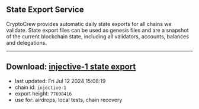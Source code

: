 ## State Export Service
CryptoCrew provides automatic daily state exports for all chains we validate. State export files can be used as genesis files and are a snapshot of the current blockchain state, including all validators, accounts, balances and delegations.

---
**Download: [injective-1 state export](https://dl-eu2.ccvalidators.com/SERVICE/injective/injective-1_export_77698416.json)**
---

- last updated: Fri Jul 12 2024 15:08:19
- chain id: `injective-1`
- export height: `77698416`
- use for: airdrops, local tests, chain recovery
